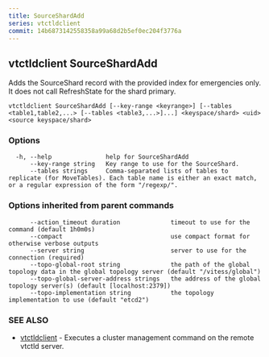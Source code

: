 ```yaml
---
title: SourceShardAdd
series: vtctldclient
commit: 14b6873142558358a99a68d2b5ef0ec204f3776a
---
```

## vtctldclient SourceShardAdd

Adds the SourceShard record with the provided index for emergencies only. It does not call RefreshState for the shard primary.

```
vtctldclient SourceShardAdd [--key-range <keyrange>] [--tables <table1,table2,...> [--tables <table3,...>]...] <keyspace/shard> <uid> <source keyspace/shard>
```

### Options

```
  -h, --help               help for SourceShardAdd
      --key-range string   Key range to use for the SourceShard.
      --tables strings     Comma-separated lists of tables to replicate (for MoveTables). Each table name is either an exact match, or a regular expression of the form "/regexp/".
```

### Options inherited from parent commands

```
      --action_timeout duration              timeout to use for the command (default 1h0m0s)
      --compact                              use compact format for otherwise verbose outputs
      --server string                        server to use for the connection (required)
      --topo-global-root string              the path of the global topology data in the global topology server (default "/vitess/global")
      --topo-global-server-address strings   the address of the global topology server(s) (default [localhost:2379])
      --topo-implementation string           the topology implementation to use (default "etcd2")
```

### SEE ALSO

* [vtctldclient](../)	 - Executes a cluster management command on the remote vtctld server.

